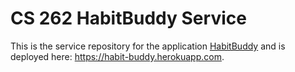 # CS 262 HabitBuddy Service
This is the service repository for the application [HabitBuddy](https://github.com/calvin-cs262-fall2020-teamH/habitbuddy-project) and is deployed here: https://habit-buddy.herokuapp.com. 


